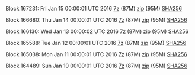 Block 167231: Fri Jan 15 00:00:01 UTC 2016 [7z](https://transfer.sh/95V9v/bootstrap.dat.20160115.7z) (87M) [zip](https://transfer.sh/yiREB/bootstrap.dat.20160115.zip) (95M) [SHA256](https://transfer.sh/12gvBY/sha256.txt)

Block 166680: Thu Jan 14 00:00:01 UTC 2016 [7z](https://transfer.sh/19XBPl/bootstrap.dat.20160114.7z) (87M) [zip](https://transfer.sh/16Hbsc/bootstrap.dat.20160114.zip) (95M) [SHA256](https://transfer.sh/ok3TQ/sha256.txt)

Block 166130: Wed Jan 13 00:00:02 UTC 2016 [7z](https://transfer.sh/CHvqu/bootstrap.dat.20160113.7z) (87M) [zip](https://transfer.sh/ry5ew/bootstrap.dat.20160113.zip) (95M) [SHA256](https://transfer.sh/16UHLY/sha256.txt)

Block 165588: Tue Jan 12 00:00:01 UTC 2016 [7z](https://transfer.sh/dTlI8/bootstrap.dat.20160112.7z) (87M) [zip](https://transfer.sh/14v3jx/bootstrap.dat.20160112.zip) (95M) [SHA256](https://transfer.sh/101a0Q/sha256.txt)

Block 165038: Mon Jan 11 00:00:01 UTC 2016 [7z](https://transfer.sh/1KAmB/bootstrap.dat.20160111.7z) (87M) [zip](https://transfer.sh/3f0rG/bootstrap.dat.20160111.zip) (95M) [SHA256](https://transfer.sh/rUc07/sha256.txt)

Block 164489: Sun Jan 10 00:00:01 UTC 2016 [7z](https://transfer.sh/mG9Ta/bootstrap.dat.20160110.7z) (87M) [zip](https://transfer.sh/SLlEG/bootstrap.dat.20160110.zip) (95M) [SHA256](https://transfer.sh/v42un/sha256.txt)
